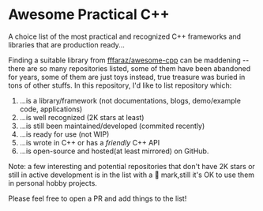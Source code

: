 # Awesome Practical C++

A choice list of the most practical and recognized C++ frameworks and libraries that are production ready...

Finding a suitable library from [fffaraz/awesome-cpp](https://github.com/fffaraz/awesome-cpp) can be maddening -- there are so many repositories listed, some of them have been abandoned for years, some of them are just toys instead, true treasure was buried in tons of other stuffs. In this repository, I'd like to list repository which:

1. ...is a library/framework (not documentations, blogs, demo/example code, applications)
2. ...is well recognized (2K stars at least)
3. ...is still been maintained/developed (commited recently)
4. ...is ready for use (not WIP)
5. ...is wrote in C++ or has a *friendly* C++ API
6. ...is open-source and hosted(at least mirrored) on GitHub.

Note: a few interesting and potential repositories that don't have 2K stars or still in active development is in the list with a :construction: mark,still it's OK to use them in personal hobby projects.

Please feel free to open a PR and add things to the list!

